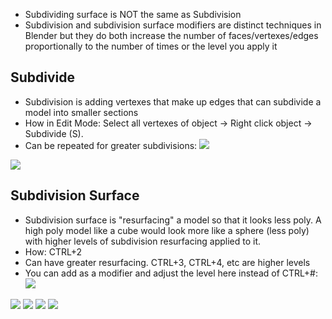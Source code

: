 - Subdividing surface is NOT the same as Subdivision
- Subdivision and subdivision surface modifiers are distinct techniques in Blender but they do both increase the number of faces/vertexes/edges proportionally to the number of times or the level you apply it

## Subdivide
- Subdivision is adding vertexes that make up edges that can subdivide a model into smaller sections
- How in Edit Mode: Select all vertexes of object -> Right click object -> Subdivide (S).
- Can be repeated for greater subdivisions:
![](https://i.imgur.com/L5QqqVg.png)

![](https://i.imgur.com/Suf0CTt.png)
## Subdivision Surface
- Subdivision surface is "resurfacing" a model so that it looks less poly. A high poly model like a cube would look more like a sphere (less poly) with higher levels of subdivision resurfacing applied to it.
- How: CTRL+2
- Can have greater resurfacing. CTRL+3, CTRL+4, etc are higher levels
- You can add as a modifier and adjust the level here instead of CTRL+#:
  ![](https://i.imgur.com/7aC2uuB.png)


![](https://i.imgur.com/SC2gIE7.png)
![](https://i.imgur.com/NzXenIX.png)
![](https://i.imgur.com/wgpfwuS.png)
![](https://i.imgur.com/gwCvyER.png)

